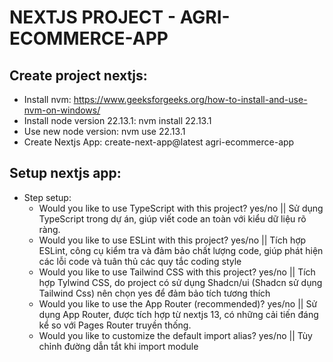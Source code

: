 # NEXTJS PROJECT - AGRI-ECOMMERCE-APP

## Create project nextjs:
- Install nvm: https://www.geeksforgeeks.org/how-to-install-and-use-nvm-on-windows/
- Install node version 22.13.1: nvm install 22.13.1
- Use new node version: nvm use 22.13.1
- Create Nextjs App: create-next-app@latest agri-ecommerce-app

## Setup nextjs app:
- Step setup:
  - Would you like to use TypeScript with this project? yes/no  || Sử dụng TypeScript trong dự án, giúp viết code an toàn với kiểu dữ liệu rõ ràng.
  - Would you like to use ESLint with this project? yes/no   || Tích hợp ESLint, công cụ kiểm tra và đảm bảo chất lượng code, giúp phát hiện các lỗi code và tuân thủ các quy tắc coding style
  - Would you like to use Tailwind CSS with this project? yes/no   || Tích hợp Tylwind CSS, do project có sử dụng Shadcn/ui (Shadcn sử dụng Tailwind Css) nên chọn yes để đảm bảo tích tương thích
  - Would you like to use the App Router (recommended)? yes/no   || Sử dụng App Router, được tích hợp từ nextjs 13, có những cải tiến đáng kể so với Pages Router truyền thống.
  - Would you like to customize the default import alias? yes/no  || Tùy chỉnh đường dẫn tắt khi import module

